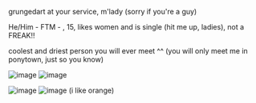grungedart at your service, m'lady (sorry if you're a guy)

He/Him - FTM - , 15, likes women and is single (hit me up, ladies), not a FREAK!!

coolest and driest person you will ever meet ^^ (you will only meet me in ponytown, just so you know)

 ![image](https://github.com/user-attachments/assets/ded2ac61-e06a-4d11-8c19-79fdfaa320ae) ![image](https://github.com/user-attachments/assets/2ff8c0cf-79e6-4018-816a-f2f4e6ca7591)


![image](https://github.com/user-attachments/assets/2f65f1db-669e-4bf7-ada9-f7c5b6489aa5) ![image](https://github.com/user-attachments/assets/22b8fb83-0a81-4b13-a5cd-af0ace51f930)
(i like orange)
<!---
grungedart/grungedart is a ✨ special ✨ repository because its `README.md` (this file) appears on your GitHub profile.
You can click the Preview link to take a look at your changes.
--->
